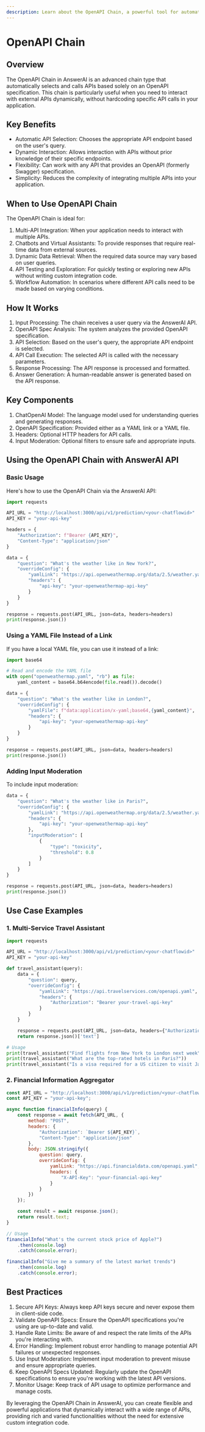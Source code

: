 ```yaml
---
description: Learn about the OpenAPI Chain, a powerful tool for automatic API selection and calling in AnswerAI
---
```


# OpenAPI Chain

## Overview

The OpenAPI Chain in AnswerAI is an advanced chain type that automatically selects and calls APIs based solely on an OpenAPI specification. This chain is particularly useful when you need to interact with external APIs dynamically, without hardcoding specific API calls in your application.

## Key Benefits

- Automatic API Selection: Chooses the appropriate API endpoint based on the user's query.
- Dynamic Interaction: Allows interaction with APIs without prior knowledge of their specific endpoints.
- Flexibility: Can work with any API that provides an OpenAPI (formerly Swagger) specification.
- Simplicity: Reduces the complexity of integrating multiple APIs into your application.

## When to Use OpenAPI Chain

The OpenAPI Chain is ideal for:

1. Multi-API Integration: When your application needs to interact with multiple APIs.
2. Chatbots and Virtual Assistants: To provide responses that require real-time data from external sources.
3. Dynamic Data Retrieval: When the required data source may vary based on user queries.
4. API Testing and Exploration: For quickly testing or exploring new APIs without writing custom integration code.
5. Workflow Automation: In scenarios where different API calls need to be made based on varying conditions.

## How It Works

1. Input Processing: The chain receives a user query via the AnswerAI API.
2. OpenAPI Spec Analysis: The system analyzes the provided OpenAPI specification.
3. API Selection: Based on the user's query, the appropriate API endpoint is selected.
4. API Call Execution: The selected API is called with the necessary parameters.
5. Response Processing: The API response is processed and formatted.
6. Answer Generation: A human-readable answer is generated based on the API response.

## Key Components

1. ChatOpenAI Model: The language model used for understanding queries and generating responses.
2. OpenAPI Specification: Provided either as a YAML link or a YAML file.
3. Headers: Optional HTTP headers for API calls.
4. Input Moderation: Optional filters to ensure safe and appropriate inputs.

## Using the OpenAPI Chain with AnswerAI API

### Basic Usage

Here's how to use the OpenAPI Chain via the AnswerAI API:

```python
import requests

API_URL = "http://localhost:3000/api/v1/prediction/<your-chatflowid>"
API_KEY = "your-api-key"

headers = {
    "Authorization": f"Bearer {API_KEY}",
    "Content-Type": "application/json"
}

data = {
    "question": "What's the weather like in New York?",
    "overrideConfig": {
        "yamlLink": "https://api.openweathermap.org/data/2.5/weather.yaml",
        "headers": {
            "api-key": "your-openweathermap-api-key"
        }
    }
}

response = requests.post(API_URL, json=data, headers=headers)
print(response.json())
```

### Using a YAML File Instead of a Link

If you have a local YAML file, you can use it instead of a link:

```python
import base64

# Read and encode the YAML file
with open("openweathermap.yaml", "rb") as file:
    yaml_content = base64.b64encode(file.read()).decode()

data = {
    "question": "What's the weather like in London?",
    "overrideConfig": {
        "yamlFile": f"data:application/x-yaml;base64,{yaml_content}",
        "headers": {
            "api-key": "your-openweathermap-api-key"
        }
    }
}

response = requests.post(API_URL, json=data, headers=headers)
print(response.json())
```

### Adding Input Moderation

To include input moderation:

```python
data = {
    "question": "What's the weather like in Paris?",
    "overrideConfig": {
        "yamlLink": "https://api.openweathermap.org/data/2.5/weather.yaml",
        "headers": {
            "api-key": "your-openweathermap-api-key"
        },
        "inputModeration": [
            {
                "type": "toxicity",
                "threshold": 0.8
            }
        ]
    }
}

response = requests.post(API_URL, json=data, headers=headers)
print(response.json())
```

## Use Case Examples

### 1. Multi-Service Travel Assistant

```python
import requests

API_URL = "http://localhost:3000/api/v1/prediction/<your-chatflowid>"
API_KEY = "your-api-key"

def travel_assistant(query):
    data = {
        "question": query,
        "overrideConfig": {
            "yamlLink": "https://api.travelservices.com/openapi.yaml",
            "headers": {
                "Authorization": "Bearer your-travel-api-key"
            }
        }
    }

    response = requests.post(API_URL, json=data, headers={"Authorization": f"Bearer {API_KEY}", "Content-Type": "application/json"})
    return response.json()['text']

# Usage
print(travel_assistant("Find flights from New York to London next week"))
print(travel_assistant("What are the top-rated hotels in Paris?"))
print(travel_assistant("Is a visa required for a US citizen to visit Japan?"))
```

### 2. Financial Information Aggregator

```javascript
const API_URL = "http://localhost:3000/api/v1/prediction/<your-chatflowid>";
const API_KEY = "your-api-key";

async function financialInfo(query) {
    const response = await fetch(API_URL, {
        method: "POST",
        headers: {
            "Authorization": `Bearer ${API_KEY}`,
            "Content-Type": "application/json"
        },
        body: JSON.stringify({
            question: query,
            overrideConfig: {
                yamlLink: "https://api.financialdata.com/openapi.yaml",
                headers: {
                    "X-API-Key": "your-financial-api-key"
                }
            }
        })
    });

    const result = await response.json();
    return result.text;
}

// Usage
financialInfo("What's the current stock price of Apple?")
    .then(console.log)
    .catch(console.error);

financialInfo("Give me a summary of the latest market trends")
    .then(console.log)
    .catch(console.error);
```

## Best Practices

1. Secure API Keys: Always keep API keys secure and never expose them in client-side code.
2. Validate OpenAPI Specs: Ensure the OpenAPI specifications you're using are up-to-date and valid.
3. Handle Rate Limits: Be aware of and respect the rate limits of the APIs you're interacting with.
4. Error Handling: Implement robust error handling to manage potential API failures or unexpected responses.
5. Use Input Moderation: Implement input moderation to prevent misuse and ensure appropriate queries.
6. Keep OpenAPI Specs Updated: Regularly update the OpenAPI specifications to ensure you're working with the latest API versions.
7. Monitor Usage: Keep track of API usage to optimize performance and manage costs.

By leveraging the OpenAPI Chain in AnswerAI, you can create flexible and powerful applications that dynamically interact with a wide range of APIs, providing rich and varied functionalities without the need for extensive custom integration code.
